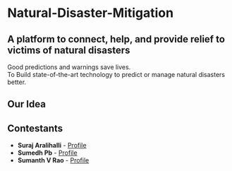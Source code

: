 # Natural-Disaster-Mitigation
## A platform to connect, help, and provide relief to victims of natural disasters

Good predictions and warnings save lives.<br>
To Build state-of-the-art technology to predict or manage natural disasters better.<BR>

  
## Our Idea



Contestants
------
* **Suraj Aralihalli** - [Profile](https://github.com/SurajAralihalli)<br>
* **Sumedh Pb** - [Profile](https://github.com/sumedhpb)<br>
* **Sumanth V Rao** - [Profile](https://github.com/sumanthvrao)<br>
